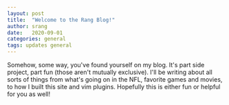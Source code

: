 ```yaml
---
layout: post
title:  "Welcome to the Rang Blog!"
author: srang
date:   2020-09-01
categories: general
tags: updates general
---
```


Somehow, some way, you've found yourself on my blog. It's part side project,
part fun (those aren't mutually exclusive).  I'll be writing about all sorts of
things from what's going on in the NFL, favorite games and movies, to how I
built this site and vim plugins. Hopefully this is either fun or helpful for
you as well!

